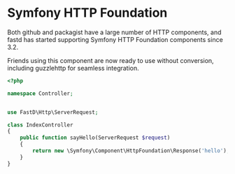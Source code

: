 # Symfony HTTP Foundation

Both github and packagist have a large number of HTTP components, and fastd has started supporting Symfony HTTP Foundation components since 3.2.

Friends using this component are now ready to use without conversion, including guzzlehttp for seamless integration.

```php
<?php

namespace Controller;


use FastD\Http\ServerRequest;

class IndexController
{
    public function sayHello(ServerRequest $request)
    {
        return new \Symfony\Component\HttpFoundation\Response('hello');
    }
}
```
